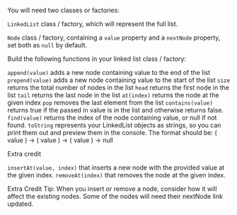 You will need two classes or factories:

`LinkedList` class / factory, which will represent the full list.

`Node` class / factory, containing a `value` property and a `nextNode` property, set both as `null` by default.

Build the following functions in your linked list class / factory:

`append(value)` adds a new node containing value to the end of the list
`prepend(value)` adds a new node containing value to the start of the list
`size` returns the total number of nodes in the list
`head` returns the first node in the list
`tail` returns the last node in the list
`at(index)` returns the node at the given index
`pop` removes the last element from the list
`contains(value)` returns true if the passed in value is in the list and otherwise returns false.
`find(value)` returns the index of the node containing value, or null if not found.
`toString` represents your LinkedList objects as strings, so you can print them out and preview them in the console. The format should be: ( value ) -> ( value ) -> ( value ) -> null

Extra credit

`insertAt(value, index)` that inserts a new node with the provided value at the given index.
`removeAt(index)` that removes the node at the given index.

Extra Credit Tip: When you insert or remove a node, consider how it will affect the existing nodes. Some of the nodes will need their nextNode link updated.